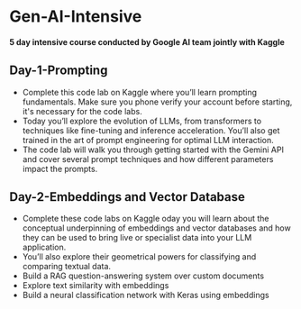 # Gen-AI-Intensive
#### 5 day intensive course conducted by Google AI team jointly with Kaggle
## Day-1-Prompting
- Complete this code lab on Kaggle where you’ll learn prompting fundamentals. Make sure you phone verify your account before starting, it's necessary for the code labs.
- Today you’ll explore the evolution of LLMs, from transformers to techniques like fine-tuning and inference acceleration. You’ll also get trained in the art of prompt engineering for optimal LLM interaction.
- The code lab will walk you through getting started with the Gemini API and cover several prompt techniques and how different parameters impact the prompts.
## Day-2-Embeddings and Vector Database
- Complete these code labs on Kaggle oday you will learn about the conceptual underpinning of embeddings and vector databases and how they can be used to bring live or specialist data into your LLM application.
- You’ll also explore their geometrical powers for classifying and comparing textual data.
- Build a RAG question-answering system over custom documents
- Explore text similarity with embeddings
- Build a neural classification network with Keras using embeddings
